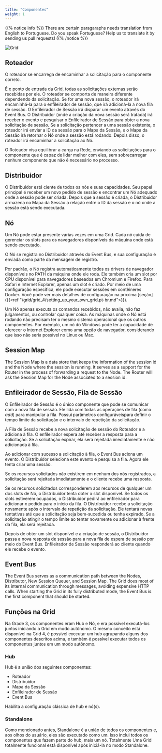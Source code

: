 ```yaml
---
title: "Componentes"
weight: 1
---
```


{{% notice info %}}
<i class="fas fa-language"></i> There are certain paragaraphs needs translation from 
English to Portuguese. Do you speak Portuguese? Help us to translate
it by sending us pull requests!
{{% /notice %}}


![Grid](/images/grid_4.png)

## Roteador

O roteador se encarrega de encaminhar a solicitação para o componente correto.

É o ponto de entrada da Grid, todas as solicitações externas serão recebidas por ele.
O roteador se comporta de maneira diferente dependendo da solicitação. Se for uma nova sessão,
o roteador irá encaminhá-la para o enfileirador de sessão, que irá adicioná-la a nova fila de sessão.
O Enfileirador de Sessão irá disparar um evento através do Event Bus.
O Distribuidor (onde a criação da nova sessão será tratada)
irá receber o evento e pesquisar o Enfileirador de Sessão para obter a nova solicitação de sessão.
Se a solicitação pertencer a uma sessão existente, o
roteador irá enviar a ID da sessão para o Mapa da Sessão, e o Mapa da Sessão irá
retornar o Nó onde a sessão está rodando. Depois disso, o roteador irá
encaminhar a solicitação ao Nó.

O Roteador visa equilibrar a carga na Rede, enviando as solicitações para o
componente que é capaz de lidar melhor com eles, sem sobrecarregar nenhum componente
que não é necessário no processo.

## Distribuidor

O Distribuidor está ciente de todos os nós e suas capacidades. Seu papel principal é receber um novo pedido de sessão
e encontrar um Nó adequado onde a sessão pode ser
criada. Depois que a sessão é criada, o Distribuidor armazena no Mapa da Sessão
a relação entre o ID da sessão e o nó onde a sessão está sendo executada.

## Nó

Um Nó pode estar presente várias vezes em uma Grid. Cada nó cuida de gerenciar
os slots para os navegadores disponíveis da máquina onde está sendo executado.

O Nó se registra no Distribuidor através do Event Bus, e sua configuração é enviada como parte da mensagem de registro.

Por padrão, o Nó registra automaticamente todos os drivers de navegador disponíveis no PATH da máquina onde ele roda. Ele também cria um slot por CPU disponível para navegadores baseados em Chromium e Firefox. Para Safari e Internet Explorer, apenas um slot é criado.
Por meio de uma configuração específica, ele pode executar sessões em contêineres Docker. Você pode ver
mais detalhes de configuração na próxima [seção]({{<ref "/grid/grid_4/setting_up_your_own_grid.pt-br.md">}}).

Um Nó apenas executa os comandos recebidos, não avalia, não faz julgamentos,
ou controlar qualquer coisa. As máquinas onde o Nó está rodando não precisam ter
o mesmo sistema operacional que os outros componentes. Por exemplo, um nó do Windows
pode ter a capacidade de oferecer o Internet Explorer como uma opção de navegador,
considerando que isso não seria possível no Linux ou Mac.

## Session Map

The Session Map is a data store that keeps the information of the session id and the Node 
where the session is running. It serves as a support for the Router in the process of 
forwarding a request to the Node. The Router will ask the Session Map for the Node 
associated to a session id.

## Enfileirador de Sessão, Fila de Sessão

O Enfileirador de Sessão é o único
componente que pode se comunicar com a nova fila de sessão. Ele lida com todas as operações de fila (como
*add*) para manipular a fila. Possui parâmetros configuráveis ​​para definir
o tempo limite da solicitação e o intervalo de repetição da solicitação.

A Fila de Sessão recebe a nova solicitação de sessão do Roteador e a adiciona à fila.
O enfileirador espera até receber a resposta para a solicitação.
Se a solicitação expirar, ela será rejeitada imediatamente e não adicionada à fila.

Ao adicionar com sucesso a solicitação à fila, o Event Bus aciona um evento.
O Distribuidor seleciona este evento e pesquisa a fila. Agora ele tenta criar uma sessão.

Se os recursos solicitados não existirem em nenhum dos nós registrados, a solicitação será rejeitada
imediatamente e o cliente recebe uma resposta.

Se os recursos solicitados corresponderem aos recursos de qualquer um dos slots de Nó, o Distribuidor tenta obter o
slot disponível. Se todos os slots estiverem ocupados, o Distribuidor pedirá ao enfileirador para adicionar o pedido
para o início da fila. O Distribuidor recebe a solicitação novamente após o intervalo de repetição da solicitação.
Ele tentará novas tentativas até que a solicitação seja bem-sucedida ou tenha expirado.
Se a solicitação atingir o tempo limite ao tentar novamente ou adicionar à frente da fila, ela será rejeitada.

Depois de obter um slot disponível e a criação de sessão, o Distribuidor passa a nova resposta de sessão
para a nova fila de espera de sessão por meio do Event Bus. Enfileirador de Sessão responderá ao cliente quando ele
recebe o evento.

## Event Bus

The Event Bus serves as a communication path between the Nodes, Distributor, New Session Queuer, and Session Map. 
The Grid does most of its internal communication through messages, avoiding expensive HTTP calls. 
When starting the Grid in its fully distributed mode, the Event Bus is the first component that should be started. 

## Funções na Grid

Na Grade 3, os componentes eram Hub e Nó, e era possível executá-los juntos iniciando a
Grid em modo autônomo. O mesmo conceito está disponível na Grid 4, é possível executar um hub
agrupando alguns dos componentes descritos acima, e também é possível executar todos os componentes
juntos em um modo autônomo. 

### Hub

Hub é a união dos seguintes componentes:

* Roteador
* Distribuidor
* Mapa da Sessão
* Enfileirador de Sessão
* Event Bus

Habilita a configuração clássica de hub e nó(s).

### Standalone

Como mencionado antes, Standalone é a união de todos os componentes e, aos olhos do usuário, eles são
executado como um. Isso inclui todos os componentes que fazem parte do hub, mais um nó. Totalmente
Uma Grid totalmente funcional está disponível após iniciá-la no modo Standalone.
